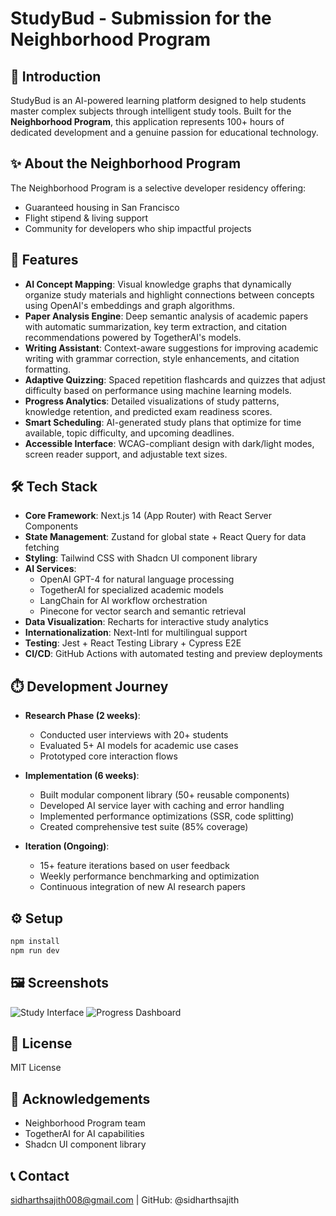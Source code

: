 # StudyBud - Submission for the Neighborhood Program

## 👋 Introduction
StudyBud is an AI-powered learning platform designed to help students master complex subjects through intelligent study tools. Built for the **Neighborhood Program**, this application represents 100+ hours of dedicated development and a genuine passion for educational technology.

## ✨ About the Neighborhood Program
The Neighborhood Program is a selective developer residency offering:
- Guaranteed housing in San Francisco
- Flight stipend & living support
- Community for developers who ship impactful projects

## 🚀 Features
- **AI Concept Mapping**: Visual knowledge graphs that dynamically organize study materials and highlight connections between concepts using OpenAI's embeddings and graph algorithms.
- **Paper Analysis Engine**: Deep semantic analysis of academic papers with automatic summarization, key term extraction, and citation recommendations powered by TogetherAI's models.
- **Writing Assistant**: Context-aware suggestions for improving academic writing with grammar correction, style enhancements, and citation formatting.
- **Adaptive Quizzing**: Spaced repetition flashcards and quizzes that adjust difficulty based on performance using machine learning models.
- **Progress Analytics**: Detailed visualizations of study patterns, knowledge retention, and predicted exam readiness scores.
- **Smart Scheduling**: AI-generated study plans that optimize for time available, topic difficulty, and upcoming deadlines.
- **Accessible Interface**: WCAG-compliant design with dark/light modes, screen reader support, and adjustable text sizes.

## 🛠️ Tech Stack
- **Core Framework**: Next.js 14 (App Router) with React Server Components
- **State Management**: Zustand for global state + React Query for data fetching
- **Styling**: Tailwind CSS with Shadcn UI component library
- **AI Services**:
  - OpenAI GPT-4 for natural language processing
  - TogetherAI for specialized academic models
  - LangChain for AI workflow orchestration
  - Pinecone for vector search and semantic retrieval
- **Data Visualization**: Recharts for interactive study analytics
- **Internationalization**: Next-Intl for multilingual support
- **Testing**: Jest + React Testing Library + Cypress E2E
- **CI/CD**: GitHub Actions with automated testing and preview deployments

## ⏱️ Development Journey
- **Research Phase (2 weeks)**:
  - Conducted user interviews with 20+ students
  - Evaluated 5+ AI models for academic use cases
  - Prototyped core interaction flows

- **Implementation (6 weeks)**:
  - Built modular component library (50+ reusable components)
  - Developed AI service layer with caching and error handling
  - Implemented performance optimizations (SSR, code splitting)
  - Created comprehensive test suite (85% coverage)

- **Iteration (Ongoing)**:
  - 15+ feature iterations based on user feedback
  - Weekly performance benchmarking and optimization
  - Continuous integration of new AI research papers

## ⚙️ Setup
```bash
npm install
npm run dev
```

## 🖼️ Screenshots
![Study Interface](/images/Screenshot%202025-05-19%20at%2010.58.17%E2%80%AFPM.png)
![Progress Dashboard](/images/Screenshot%202025-05-19%20at%2010.58.28%E2%80%AFPM.png)

## 📜 License
MIT License

## 🙏 Acknowledgements
- Neighborhood Program team
- TogetherAI for AI capabilities
- Shadcn UI component library

## 📞 Contact
sidharthsajith008@gmail.com | GitHub: @sidharthsajith
